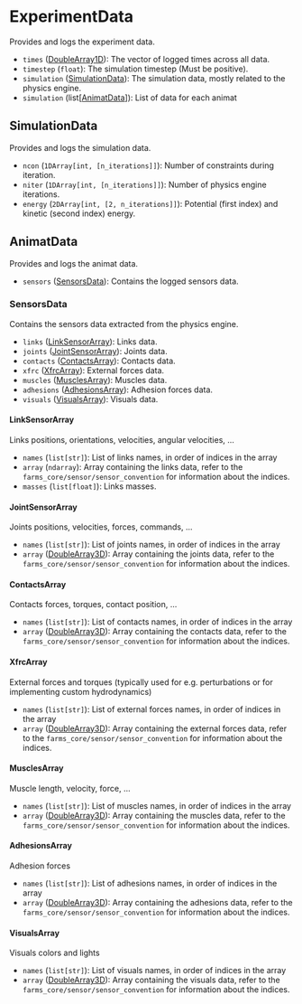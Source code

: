 <a id='ref-ExperimentData'></a>
# ExperimentData

Provides and logs the experiment data.

- `times` ([DoubleArray1D](#ref-DoubleArray1D)): The vector of logged times across all data.
- `timestep` (`float`): The simulation timestep (Must be positive).
- `simulation` ([SimulationData](#ref-SimulationData)): The simulation data, mostly related to the physics engine.
- `simulation` (list[[AnimatData](#ref-AnimatData)]): List of data for each animat

<a id='ref-SimulationData'></a>
## SimulationData

Provides and logs the simulation data.

- `ncon` (`1DArray[int, [n_iterations]]`): Number of constraints during iteration.
- `niter` (`1DArray[int, [n_iterations]]`): Number of physics engine iterations.
- `energy` (`2DArray[int, [2, n_iterations]]`): Potential (first index) and kinetic (second index) energy.

<a id='ref-AnimatData'></a>
## AnimatData

Provides and logs the animat data.

- `sensors` ([SensorsData](#ref-SensorsData)): Contains the logged sensors data.

<a id='ref-SensorsData'></a>
### SensorsData

Contains the sensors data extracted from the physics engine.

- `links` ([LinkSensorArray](#ref-LinkSensorArray)): Links data.
- `joints` ([JointSensorArray](#ref-JointSensorArray)): Joints data.
- `contacts` ([ContactsArray](#ref-ContactsArray)): Contacts data.
- `xfrc` ([XfrcArray](#ref-XfrcArray)): External forces data.
- `muscles` ([MusclesArray](#ref-MusclesArray)): Muscles data.
- `adhesions` ([AdhesionsArray](#ref-AdhesionsArray)): Adhesion forces data.
- `visuals` ([VisualsArray](#ref-VisualsArray)): Visuals data.

<a id='ref-LinkSensorArray'></a>
#### LinkSensorArray

Links positions, orientations, velocities, angular velocities, ...

- `names` (`list[str]`): List of links names, in order of indices in the array
- `array` (`ndarray`): Array containing the links data, refer to the `farms_core/sensor/sensor_convention` for information about the indices.
- `masses` (`list[float]`): Links masses.

<a id='ref-JointSensorArray'></a>
#### JointSensorArray

Joints positions, velocities, forces, commands, ...

- `names` (`list[str]`): List of joints names, in order of indices in the array
- `array` ([DoubleArray3D](#ref-DoubleArray3D)): Array containing the joints data, refer to the `farms_core/sensor/sensor_convention` for information about the indices.

<a id='ref-ContactsArray'></a>
#### ContactsArray

Contacts forces, torques, contact position, ...

- `names` (`list[str]`): List of contacts names, in order of indices in the array
- `array` ([DoubleArray3D](#ref-DoubleArray3D)): Array containing the contacts data, refer to the `farms_core/sensor/sensor_convention` for information about the indices.

<a id='ref-XfrcArray'></a>
#### XfrcArray

External forces and torques (typically used for e.g. perturbations or for implementing custom hydrodynamics) 

- `names` (`list[str]`): List of external forces names, in order of indices in the array
- `array` ([DoubleArray3D](#ref-DoubleArray3D)): Array containing the external forces data, refer to the `farms_core/sensor/sensor_convention` for information about the indices.

<a id='ref-MusclesArray'></a>
#### MusclesArray

Muscle length, velocity, force, ...

- `names` (`list[str]`): List of muscles names, in order of indices in the array
- `array` ([DoubleArray3D](#ref-DoubleArray3D)): Array containing the muscles data, refer to the `farms_core/sensor/sensor_convention` for information about the indices.

<a id='ref-AdhesionsArray'></a>
#### AdhesionsArray

Adhesion forces

- `names` (`list[str]`): List of adhesions names, in order of indices in the array
- `array` ([DoubleArray3D](#ref-DoubleArray3D)): Array containing the adhesions data, refer to the `farms_core/sensor/sensor_convention` for information about the indices.

<a id='ref-VisualsArray'></a>
#### VisualsArray

Visuals colors and lights

- `names` (`list[str]`): List of visuals names, in order of indices in the array
- `array` ([DoubleArray3D](#ref-DoubleArray3D)): Array containing the visuals data, refer to the `farms_core/sensor/sensor_convention` for information about the indices.


